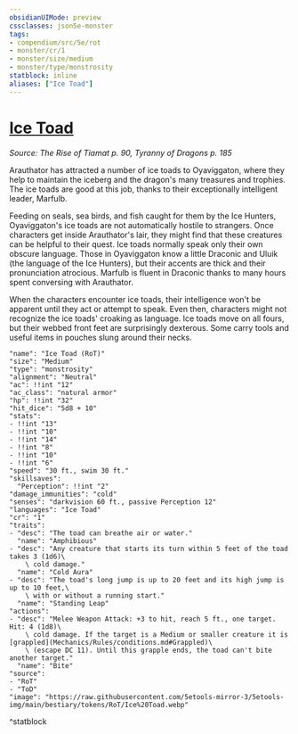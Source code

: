 ```yaml
---
obsidianUIMode: preview
cssclasses: json5e-monster
tags:
- compendium/src/5e/rot
- monster/cr/1
- monster/size/medium
- monster/type/monstrosity
statblock: inline
aliases: ["Ice Toad"]
---
```

# [Ice Toad](Mechanics\bestiary\monstrosity/ice-toad-rot.md)
*Source: The Rise of Tiamat p. 90, Tyranny of Dragons p. 185*  

Arauthator has attracted a number of ice toads to Oyaviggaton, where they help to maintain the iceberg and the dragon's many treasures and trophies. The ice toads are good at this job, thanks to their exceptionally intelligent leader, Marfulb.

Feeding on seals, sea birds, and fish caught for them by the Ice Hunters, Oyaviggaton's ice toads are not automatically hostile to strangers. Once characters get inside Arauthator's lair, they might find that these creatures can be helpful to their quest. Ice toads normally speak only their own obscure language. Those in Oyaviggaton know a little Draconic and Uluik (the language of the Ice Hunters), but their accents are thick and their pronunciation atrocious. Marfulb is fluent in Draconic thanks to many hours spent conversing with Arauthator.

When the characters encounter ice toads, their intelligence won't be apparent until they act or attempt to speak. Even then, characters might not recognize the ice toads' croaking as language. Ice toads move on all fours, but their webbed front feet are surprisingly dexterous. Some carry tools and useful items in pouches slung around their necks.

```statblock
"name": "Ice Toad (RoT)"
"size": "Medium"
"type": "monstrosity"
"alignment": "Neutral"
"ac": !!int "12"
"ac_class": "natural armor"
"hp": !!int "32"
"hit_dice": "5d8 + 10"
"stats":
- !!int "13"
- !!int "10"
- !!int "14"
- !!int "8"
- !!int "10"
- !!int "6"
"speed": "30 ft., swim 30 ft."
"skillsaves":
  "Perception": !!int "2"
"damage_immunities": "cold"
"senses": "darkvision 60 ft., passive Perception 12"
"languages": "Ice Toad"
"cr": "1"
"traits":
- "desc": "The toad can breathe air or water."
  "name": "Amphibious"
- "desc": "Any creature that starts its turn within 5 feet of the toad takes 3 (1d6)\
    \ cold damage."
  "name": "Cold Aura"
- "desc": "The toad's long jump is up to 20 feet and its high jump is up to 10 feet,\
    \ with or without a running start."
  "name": "Standing Leap"
"actions":
- "desc": "Melee Weapon Attack: +3 to hit, reach 5 ft., one target. Hit: 4 (1d8)\
    \ cold damage. If the target is a Medium or smaller creature it is [grappled](Mechanics/Rules/conditions.md#Grappled)\
    \ (escape DC 11). Until this grapple ends, the toad can't bite another target."
  "name": "Bite"
"source":
- "RoT"
- "ToD"
"image": "https://raw.githubusercontent.com/5etools-mirror-3/5etools-img/main/bestiary/tokens/RoT/Ice%20Toad.webp"
```
^statblock